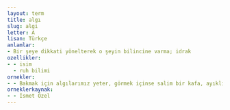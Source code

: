 ```yaml
---
layout: term
title: algı
slug: algi
letter: A
lisan: Türkçe
anlamlar:
- Bir şeye dikkati yönelterek o şeyin bilincine varma; idrak
ozellikler:
- - isim
  - ruh bilimi
ornekler:
- - Bakmak için algılarımız yeter, görmek içinse salim bir kafa, ayıklık, şuur gereklidir.
orneklerkaynak:
- - İsmet Özel
---
```

